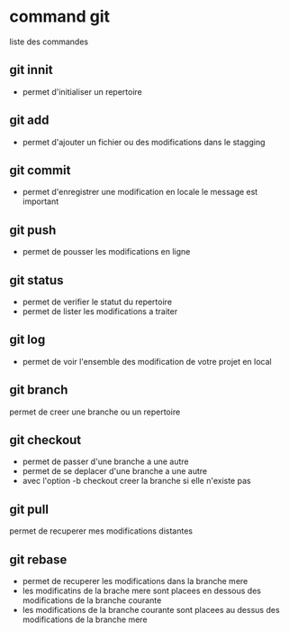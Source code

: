 # command git

liste des commandes

## git innit
- permet d'initialiser un repertoire

## git add
- permet d'ajouter un fichier ou des modifications dans le stagging

## git commit
- permet d'enregistrer une modification en locale
le message est important

## git push
- permet de pousser les modifications en ligne

## git status
- permet de verifier le statut du repertoire
- permet de lister les modifications a traiter

## git log
- permet de voir l'ensemble des modification de votre projet en local

## git branch
permet de creer une branche ou un repertoire

## git checkout
- permet de passer d'une branche a une autre
- permet de se deplacer d'une  branche a une autre
- avec l'option -b checkout creer la branche si elle n'existe pas

## git pull
permet de recuperer mes modifications distantes

## git rebase
- permet de recuperer les modifications dans la branche mere
- les modificatins de la brache mere sont placees en dessous des modifications de la branche courante
- les modifications de la branche courante sont placees au dessus des modifications de la branche mere

